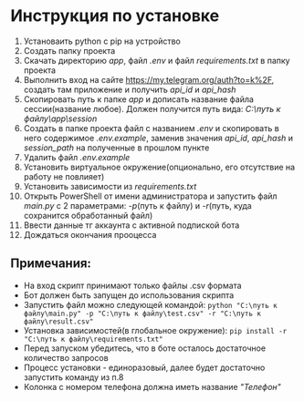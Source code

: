 # Инструкция по установке

1. Установаить python с  pip на устройство
2. Создать папку проекта
3. Скачать директорию *app*, файл *.env* и файл *requirements.txt* в папку проекта
4. Выполнить вход на сайте https://my.telegram.org/auth?to=k%2F, создать там приложение и получить *api_id* и *api_hash*
5. Скопировать путь к папке *app* и дописать название файла сессии(название любое). Должен получится путь вида: *C:\путь к файлу\app\session*
6. Создать в папке проекта файл с названием *.env* и скопировать в него содержимое *.env.example*, заменив значения *api_id*, *api_hash* и *session_path* на полученные в прошлом пункте
7. Удалить файл *.env.example*
8. Установить виртуальное окружение(опционально, его отсутствие на работу не повлияет)
9. Установить зависимости из *requirements.txt*
10. Открыть PowerShell от имени администратора и запустить файл *main.py* с 2 параметрами: *-p*(путь к файлу) и *-r*(путь, куда сохранится обработанный файл)
11. Ввести данные тг аккаунта с активной подпиской бота
12. Дождаться окончания прооцесса 


## Примечания:
- На вход скрипт принимают только файлы .csv формата
- Бот должен быть запущен до использования скрипта
- Запустить файл можно следующей командой:
 ```python "C:\путь к файлу\main.py" -p "C:\путь к файлу\test.csv" -r "C:\путь к файлу\result.csv"```
- Установка зависимостей(в глобальное окружение):
```pip install -r "C:\путь к файлу\requirements.txt"```
- Перед запуском убедитесь, что в боте осталось достаточное количество запросов
- Процесс установки - единоразовый, далее будет достаточно запустить команду из п.8
- Колонка с номером телефона должна иметь название *"Телефон"*
